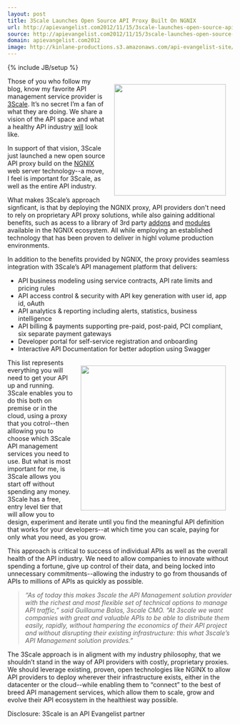 ```yaml
---
layout: post
title: 3Scale Launches Open Source API Proxy Built On NGNIX
url: http://apievangelist.com2012/11/15/3scale-launches-open-source-api-proxy-build-on-ngnix/
source: http://apievangelist.com2012/11/15/3scale-launches-open-source-api-proxy-build-on-ngnix/
domain: apievangelist.com2012
image: http://kinlane-productions.s3.amazonaws.com/api-evangelist-site/blog/3scale-logo.png
---
```

{% include JB/setup %}
<p><a title="3Scale" href="http://www.3scale.net/"><img style="padding: 15px;" src="https://s3.amazonaws.com/kinlane-productions/api-service-providers/3scale-logo.jpg" alt="" width="250" align="right" /></a></p>
<p>Those of you who follow my blog, know my favorite API management service provider is <a title="3Scale" href="http://www.3scale.net/">3Scale</a>.  It&rsquo;s no secret I&rsquo;m a fan of what they are doing.  We share a vision of the API space and what a healthy API industry <span style="text-decoration: underline;">will</span> look like.</p>
<p>In support of that vision, 3Scale just launched a new open source API proxy build on the <a title="NGINX" href="http://wiki.nginx.org/Main">NGNIX</a> web server technology--a move, I feel is important for 3Scale, as well as the entire API industry.</p>
<p>What makes 3Scale&rsquo;s approach signficant, is that by deploying the NGNIX proxy, API providers don't need to rely on proprietary API proxy solutions, while also gaining additional benefits, such as acess to a library of 3rd party <a title="addons" href="http://wiki.nginx.org/3rdPartyModules">addons</a> and <a title="modules" href="http://wiki.nginx.org/Modules">modules</a> available in the NGNIX ecosystem. All while employing an established technology that has been proven to deliver in highl volume production environments.</p>
<p>In addition to the benefits provided by NGNIX, the proxy provides seamless integration with 3Scale&rsquo;s API management platform that delivers:</p>
<ul class="mainlist">
<li>API business modeling using service contracts, API rate limits and pricing rules</li>
<li>API access control &amp; security with API key generation with user id, app id, oAuth</li>
<li>API analytics &amp; reporting including alerts, statistics, business intelligence</li>
<li>API billing &amp; payments supporting pre-paid, post-paid, PCI compliant, six separate payment gateways</li>
<li>Developer portal for self-service registration and onboarding</li>
<li>Interactive API Documentation for better adoption using Swagger</li>
</ul>
<p><a title="3Scale" href="http://www.3scale.net/"><img style="padding: 15px;" src="https://s3.amazonaws.com/kinlane-productions/api-service-providers/3Scale/3scale-API-Proxy-Admin-Panel.png" alt="" width="325" align="right" /></a></p>
<p>This list represents everything you will need to get your API up and running.  3Scale enables you to do this both on premise or in the cloud, using a proxy that you cotrol--then alllowing you to choose which 3Scale API management services you need to use.  But what is most important for me, is 3Scale allows you start off without spending any money.  3Scale has a free, entry level tier that will allow you to design, experiment and iterate until you find the meaningful API definition that works for your developers--at which time you can scale, paying for only what you need, as you grow.&nbsp;</p>
<p>This approach is critical to success of individual APIs as well as the overall health of the API industry.  We need to allow companies to innovate without spending a fortune, give up control of their data, and being locked into unnecessary commitments--allowing the industry to go from thousands of APIs to millions of APIs as quickly as possible.</p>
<blockquote><em>&ldquo;As of today this makes 3scale the API Management solution provider with the richest and most flexible set of technical options to manage API traffic,&rdquo; said Guillaume Balas, 3scale CMO. &ldquo;At 3scale we want companies with great and valuable APIs to be able to distribute them easily, rapidly, without hampering the economics of their API project and without disrupting their existing infrastructure: this what 3scale&rsquo;s API Management solution provides.&rdquo;</em></blockquote>
<p>The 3Scale approach is in aligment with my industry philosophy, that we shouldn&rsquo;t stand in the way of API providers with costly, proprietary proxies.  We should leverage existing, proven, open technologies like NGINX to allow API providers to deploy wherever their infrastructure exists, either in the datacenter or the cloud--while enabling them to &ldquo;connect&rdquo; to the best of breed API management services, which allow them to scale, grow and evolve their API ecosystem in the healthiest way possible.</p>
<p>Disclosure: 3Scale is an API Evangelist partner</p>
